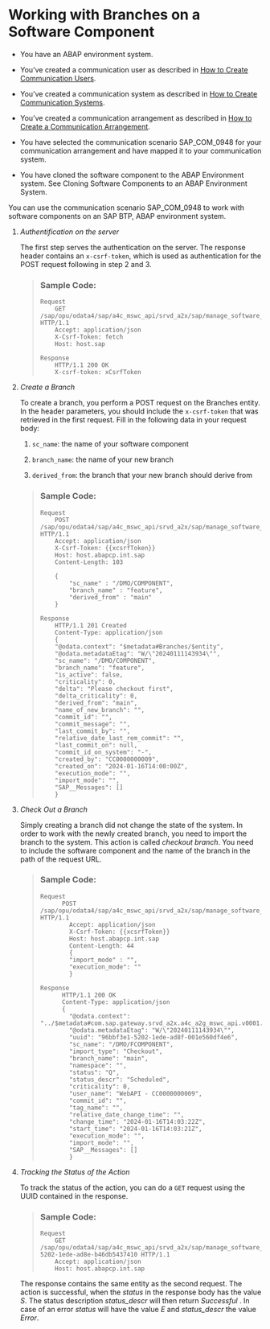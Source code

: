 <!-- loio7d529e1545c34e8aa4f8f22b511520c5 -->

# Working with Branches on a Software Component

-   You have an ABAP environment system.

-   You’ve created a communication user as described in [How to Create Communication Users](https://help.sap.com/docs/btp/sap-business-technology-platform/how-to-create-communication-users?version=Cloud).

-   You’ve created a communication system as described in [How to Create Communication Systems](https://help.sap.com/docs/btp/sap-business-technology-platform/how-to-create-communication-systems?version=Cloud&q=how%20to%20create%20communication%20systems).

-   You’ve created a communication arrangement as described in [How to Create a Communication Arrangement](https://help.sap.com/docs/btp/sap-business-technology-platform/how-to-create-communication-arrangement?version=Cloud&q=how%20to%20create%20a%20communication%20arrangement).

-   You have selected the communication scenario SAP\_COM\_0948 for your communication arrangement and have mapped it to your communication system.

-   You have cloned the software component to the ABAP Environment system. See Cloning Software Components to an ABAP Environment System.


You can use the communication scenario SAP\_COM\_0948 to work with software components on an SAP BTP, ABAP environment system.

1.  *Authentification on the server*

    The first step serves the authentication on the server. The response header contains an `x-csrf-token`, which is used as authentication for the POST request following in step 2 and 3.

    > ### Sample Code:  
    > ```
    > Request
    >     GET /sap/opu/odata4/sap/a4c_mswc_api/srvd_a2x/sap/manage_software_components/0001 HTTP/1.1
    >     Accept: application/json
    >     X-Csrf-Token: fetch
    >     Host: host.sap
    > 
    > Response
    >     HTTP/1.1 200 OK
    >     X-csrf-token: xCsrfToken
    > 
    > ```

2.  *Create a Branch*

    To create a branch, you perform a POST request on the Branches entity. In the header parameters, you should include the `x-csrf-token` that was retrieved in the first request. Fill in the following data in your request body:

    1.  `sc_name`: the name of your software component

    2.  `branch_name`: the name of your new branch
    3.  `derived_from`: the branch that your new branch should derive from


    > ### Sample Code:  
    > ```
    > Request
    >     POST /sap/opu/odata4/sap/a4c_mswc_api/srvd_a2x/sap/manage_software_components/0001/Branches HTTP/1.1
    >     Accept: application/json
    >     X-Csrf-Token: {{xcsrfToken}}
    >     Host: host.abapcp.int.sap
    >     Content-Length: 103
    > 
    >     {
    >         "sc_name" : "/DMO/COMPONENT",
    >         "branch_name" : "feature",
    >         "derived_from" : "main"
    >     }
    > 
    > Response
    >     HTTP/1.1 201 Created
    >     Content-Type: application/json
    >     {
    >     "@odata.context": "$metadata#Branches/$entity",
    >     "@odata.metadataEtag": "W/\"20240111143934\"",
    >     "sc_name": "/DMO/COMPONENT",
    >     "branch_name": "feature",
    >     "is_active": false,
    >     "criticality": 0,
    >     "delta": "Please checkout first",
    >     "delta_criticality": 0,
    >     "derived_from": "main",
    >     "name_of_new_branch": "",
    >     "commit_id": "",
    >     "commit_message": "",
    >     "last_commit_by": "",
    >     "relative_date_last_rem_commit": "",
    >     "last_commit_on": null,
    >     "commit_id_on_system": "-",
    >     "created_by": "CC0000000009",
    >     "created_on": "2024-01-16T14:00:00Z",
    >     "execution_mode": "",
    >     "import_mode": "",
    >     "SAP__Messages": []
    >     }
    > 
    > ```

3.  *Check Out a Branch*

    Simply creating a branch did not change the state of the system. In order to work with the newly created branch, you need to import the branch to the system. This action is called *checkout branch*. You need to include the software component and the name of the branch in the path of the request URL.

    > ### Sample Code:  
    > ```
    > Request
    >       POST /sap/opu/odata4/sap/a4c_mswc_api/srvd_a2x/sap/manage_software_components/0001/Branches/%2FDMO%2FCOMPONENT/main/SAP__self.checkout_branch HTTP/1.1
    >         Accept: application/json
    >         X-Csrf-Token: {{xcsrfToken}}
    >         Host: host.abapcp.int.sap
    >         Content-Length: 44
    >         {
    >         "import_mode" : "",
    >         "execution_mode": ""
    >         }
    > 
    > Response
    >       HTTP/1.1 200 OK
    >       Content-Type: application/json
    >       {
    >         "@odata.context": "../$metadata#com.sap.gateway.srvd_a2x.a4c_a2g_mswc_api.v0001.ActionsType",
    >         "@odata.metadataEtag": "W/\"20240111143934\"",
    >         "uuid": "96bbf3e1-5202-1ede-ad8f-001e560df4e6",
    >         "sc_name": "/DMO/FCOMPONENT",
    >         "import_type": "Checkout",
    >         "branch_name": "main",
    >         "namespace": "",
    >         "status": "Q",
    >         "status_descr": "Scheduled",
    >         "criticality": 0,
    >         "user_name": "WebAPI - CC0000000009",
    >         "commit_id": "",
    >         "tag_name": "",
    >         "relative_date_change_time": "",
    >         "change_time": "2024-01-16T14:03:22Z",
    >         "start_time": "2024-01-16T14:03:21Z",
    >         "execution_mode": "",
    >         "import_mode": "",
    >         "SAP__Messages": []
    >         }
    > 
    > ```

4.  *Tracking the Status of the Action*

    To track the status of the action, you can do a `GET` request using the UUID contained in the response.

    > ### Sample Code:  
    > ```
    > Request
    >     GET /sap/opu/odata4/sap/a4c_mswc_api/srvd_a2x/sap/manage_software_components/0001/Actions/96bbf3e1-5202-1ede-ad8e-b46db5437410 HTTP/1.1
    >     Accept: application/json
    >     Host: host.abapcp.int.sap
    > 
    > ```

    The response contains the same entity as the second request. The action is successful, when the *status* in the response body has the value *S*. The status description *status\_descr* will then return *Successful* . In case of an error *status* will have the value *E* and *status\_descr* the value *Error*.


